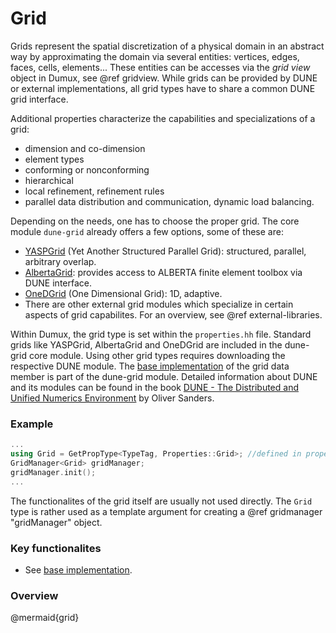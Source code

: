 # Grid

Grids represent the spatial discretization of a physical domain in an abstract way by approximating the domain via several entities: vertices, edges, faces, cells, elements... These entities can be accesses via the *grid view* object in Dumux, see @ref gridview.
While grids can be provided by DUNE or external implementations, all grid types have to share a common DUNE grid interface.

Additional properties characterize the capabilities and specializations of a grid:
* dimension and co-dimension
* element types
* conforming or nonconforming
* hierarchical
* local refinement, refinement rules
* parallel data distribution and communication, dynamic load balancing.

Depending on the needs, one has to choose the proper grid. The core module `dune-grid` already offers a few options, some of these are:
* [YASPGrid](https://gitlab.dune-project.org/core/dune-grid) (Yet Another Structured Parallel Grid): structured, parallel, arbitrary overlap.
* [AlbertaGrid](https://gitlab.dune-project.org/core/dune-grid): provides access to ALBERTA finite element toolbox via DUNE interface.
* [OneDGrid](https://gitlab.dune-project.org/core/dune-grid) (One Dimensional Grid): 1D, adaptive.
* There are other external grid modules which specialize in certain aspects of grid capabilites. For an overview, see @ref external-libraries.


Within Dumux, the grid type is set within the `properties.hh` file. Standard grids like YASPGrid, AlbertaGrid and OneDGrid are included in the dune-grid core module. Using other grid types requires downloading the respective DUNE module. The [base implementation](https://gitlab.dune-project.org/core/dune-grid/-/blob/master/dune/grid/common/grid.hh) of the grid data member is part of the dune-grid module. Detailed information about DUNE and its modules can be found in the book [DUNE - The Distributed and Unified Numerics Environment](https://link.springer.com/book/10.1007/978-3-030-59702-3#bibliographic-information) by Oliver Sanders.

### Example
```cpp
...
using Grid = GetPropType<TypeTag, Properties::Grid>; //defined in properties as e.g. 'using Grid = Dune::YaspGrid<2>;'
GridManager<Grid> gridManager;
gridManager.init();
...
```
The functionalites of the grid itself are usually not used directly. The `Grid` type is rather used as a template argument for creating a @ref gridmanager "gridManager" object.


### Key functionalites
* See [base implementation](https://gitlab.dune-project.org/core/dune-grid/-/blob/master/dune/grid/common/grid.hh).

### Overview

@mermaid{grid}
